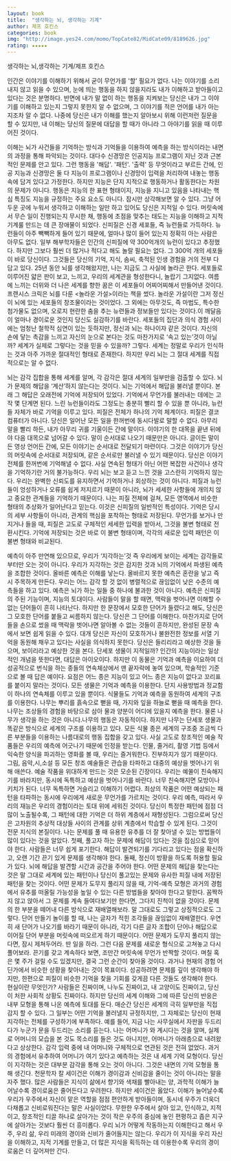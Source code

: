 ```yaml
---
layout: book
title:  "생각하는 뇌, 생각하는 기계"
author: 제프 호킨스
categories: book
img: "http://image.yes24.com/momo/TopCate82/MidCate09/8189626.jpg"
rating: ★★★★★
---
```


생각하는 뇌,생각하는 기계/제프 호킨스

인간은 이야기를 이해하기 위해서 굳이 무언가를 '할' 필요가 없다. 나는 이야기를 소리내지 않고 읽을 수 있으며, 눈에 띄는 행동을 하지 않을지라도 내가 이해하고 받아들이고 있다는 것은 분명하다. 반면에 내가 말 없이 하는 행동을 지켜보는 당신은 내가 그 이야기를 이해하고 있는지 그렇지 못한지 알 수 없으며, 그 이야기를 적은 언어를 내가 아는지조차 알 수 없다. 나중에 당신은 내가 이해를 했는지 알아보시 위해 이런저런 질문을 할 수 있지만, 내 이해는 당신의 질문에 대답을 할 때가 아니라 그 아야기를 읽을 때 이루어진 것이다.

 이해는 뇌가 사건들을 기억하는 방식과 기억들을 이용하여 예측을 하는 방식이라는 내면의 과정을 통해 파악되는 것이다.
 대다수 신경망은 인공지능 프로그램이 지닌 것과 근본적인 문제를 안고 있다. 그런 행동을 '해답'. '패턴'. '출력' 등 무엇이라고 부르든 간에, 인공 지능과 신경망은 둘 다 지능이 프로그램이나 신경망이 입력을 처리하여 내놓는 행동 속에 담겨 있다고 가정한다.
 하지만 지능은 단지 지적으로 행동하거나 활동한다는 차원의 문제가 아니다. 행동은 지능의 한 표현 형태이지, 지능을 지니고 있음을 나타내는 핵심 특징도 지능을 규정하는 주요 요소도 아니다. 잠시만 상각해보면 알 수 있다. 그냥 어두운 곳에 누워서 생각하고 이해하는 일만 하고 있어도 당신은 지적일 수 있다. 머릿속에서 무슨 일이 진행되는지 무시한 채, 행동에 초점을 맞추는 태도는 지능을 이해하고 지적 기계룰 만드는 데 큰 장애물이 되었다.
 신피질은 신경 세포들, 즉 뉴런들로 가득하다. 뉴런들이 아주 빽빽하게 들어 있기 때문에, 얼마나 많이 들어 있는지 정확히 아는 사람은 아무도 없다. 일부 해부학자들은 인간의 신피질에 약 300억개의 뉴런이 있다고 추정했다. 하지만 그보다 훨씬 더 많거나 적다고 해도 놀랄 필요는 없다.
그 300억 개의 세포들이 바로 당신이다. 그것들은 당신의 기억, 지식, 솜씨, 축적된 인생 경험을 거의 전부 다 담고 있다. 25년 동안 뇌를 생각해왔지만, 나는 지금도 그 사실에 놀라곤 한다. 세포들로 이루어진 얇은 판이 보고, 느끼고, 우리의 세계관을 형성한다니, 놀랍기 그지없다. 여름에 느끼는 더위와 더 나은 세계를 향한 꿈은 이 세포들이 어찌어찌해서 만들어낸 것이다.
프랜시스 크릭은 뇌를 다룬 <놀라운 가설>이라는 책을 썼다. 놀라운 가설이란 그저 정신이 뇌에 있는 세포들의 창조물이라는 것이었다. 그 외에는 아무것도, 즉 마법도, 특수한 첨가물도 없으며, 오로지 현란한 춤을 추는 뉴련들과 정보들만 있다는 것이다.이 깨달음이 얼마나 경이로운 것인지 당신도 실감하기를 바란다. 세포들의 집단과 의식 경험 사이에는 엄청난 철학적 심연이 있는 듯하지만, 정신과 뇌는 하나이자 같은 것이다.
자신의 손에 닿는 촉감을 느끼고 자신의 눈으로 본다는 것도 마찬가지로 ‘속고 있는’것이 아닐까? 세계가 실제로 그렇다는 것을 믿을 수 있을까? 그렇다. 세계는 정말로 우리가 인식하는 것과 아주 가까운 절대적인 형태로 존재한다. 하지만 우리 뇌는 그 절대 세계를 직접적으로는 알 수 없다.


 뇌는 감각 집합을 통해 세계를 알며, 각 감각은 절대 세계의 일부만을 검출할 수 있다.
 뇌가 문제의 해답을 ‘계산’하지 않는다는 것이다. 뇌는 기억에서 해답을 불러낼 뿐이다. 본래 그 해답은 오래전에 기억에 저장되어 있었다. 기억에서 무언가를 불러내는 데에는 고작 몇 단계면 된다. 느린 뉴런들이라도 그정도는 충분히 빨리 할 수 있을 뿐 아니라, 뉴런들 자체가 바로 기억을 이루고 있다. 피질은 전체가 하나의 기억 체계이다. 피질은 결코 컴퓨터가 아니다.
당신은 일어난 모든 일을 한꺼번에 동시다발로 말할 수 없다. 아무리 말을 빨리 하든, 내가 아무리 귀를 기울이든 간에 말이다. 이야기의 한 대목을 끝낸 뒤에야 다음 대목으로 넘어갈 수 있다. 말이 순서대로 나오기 때문만은 아니다. 글이든 말이든 영상 언어든 간에, 모든 이야기는 순서대로 전달되기 마련이다. 그것은 이야기가 당신의 머릿속에 순서대로 저장되며, 같은 순서로만 불러낼 수 있기 때문이다. 당신은 이야기 전체를 한꺼번에 기억해낼 수 없다. 사실 연속된 형태가 아닌 어떤 복잡한 사건이나 생각을 기억하기란 거의 불가능하다.
우리 뇌는 보고 듣고 느낀 것을 고스란히 기억하지 않는다. 우리는 완벽한 신뢰도를 유지하면서 기억하거나 회상하는 것이 아니다. 피질과 뉴런들이 엉성하거나 오류를 쉽게 저지르기 때문이 아니라, 뇌가 세세한 사항들에 개의치 않고 중요한 관계들을 기억하기 때문이다.
 나는 피질 전체에 걸쳐, 모든 영역에서 비슷한 형태의 추상화가 일어난다고 믿는다. 이것은 신피질의 일반적인 특성이다. 기억은 당시의 세부 사항들이 아니라, 관계의 핵심을 포착하는 형태로 저장된다. 무언가를 보거나 만지거나 들을 때, 피질은 고도로 구체적인 세세한 입력을 받아서, 그것을 불변 형태로 전환시킨다. 기억에 저장되는 것은 바로 이 불변 형태이며, 각각의 새로운 입력 패턴은 이 불변 형태와 비교된다.


예측이 아주 만연해 있으므로, 우리가 ‘지각하는’것 즉 우리에게 보이는 세계는 감각들로부터만 오는 것이 아니다. 우리가 지각하는 것은 감지한 것과 뇌의 기억에서 파생된 예측을 조합한 것이다.
올바른 예측은 이해를 낳는다. 올바르지 못한 예측은 혼란을 낳고 즉시 주목하게 만든다. 우리는 어느 감각 할 것 없이 병렬적으로 끊임없이 낮은 수준의 예측들을 하고 있다.
예측은 뇌가 하는 일들 중 하나에 불과한 것이 아니다. 예측은 신피질의 주된 기능이며, 지능의 토대이다.
 사람들이 말을 할 때면, 맥락을 벗어나면 이해할 수 없는 단어들이 흔히 나타난다. 하지만 한 문장에서 모호한 단어가 들렸다고 해도, 당신은 그 모호한 단어를 붙들고 씨름하지 않는다. 당신은 그 단어를 이해한다. 마찬가지로 단어들을 손으로 썼을 때 맥락을 벗어나면 알아볼 수 없는 것들이 흔하지만, 완성된 문장 속에서 보면 쉽게 읽을 수 있다. 대개 당신은 자신이 모호하거나 불완전한 정보를 서열 기억을 동원해 채우고 있다는 사실을 의식하지 못한다. 당신은 들리리라고 예상한 것을 들으며, 보이리라고 예상한 것을 본다.
단세포 생물이 지적일까? 인간의 지능이라는 일상적인 개념을 뜻한다면, 대답은 아이오이다. 하지만 이 동물은 기억과 예측을 이요하여 더 성공적으로 번식을 하는 종들의 연속체상에서 맨 끝자락에 놓여 있으며, 학술적인 기준으로 볼 때 답은 예이다. 요점은 어느 종은 지능이 있고 어느 종은 지능이 없다고 꼬리표를 붙이지 말라는 것이다. 모든 생물은 기억과 예측을 이용한다. 단지 사용방법과 정교함이 하나의 연속체를 이루고 있을 뿐이다.
식물들도 기억과 예측을 동원하여 세계의 구조를 이용한다. 나무는 뿌리를 흙속으로 뻗을 때, 가지와 잎을 하늘로 뻗을 때 예측을 한다. 나무는 조상들의 경험을 바탕으로 삼아 물과 양분이 어디에 있을지 예측을 한다. 물론 나무가 생각을 하는 것은 아니다.나무의 행동은 자동적이다. 하지만 나무는 단세포 생물과 똑같은 방식으로 세계의 구조를 이용하고 있다. 모든 식물 종은 세계의 구조중 조금씩 다른 부분들을 이용하는 나름대로의 행동 집합을 갖고 있다.
사실 고도로 창조적인 예술 작품들은 우리의 예측에 어긋나기 때문에 인정을 받는다. 인물, 줄거리, 촬영 기법 등에서 익숙한 양식을 파괴하는 영화를 볼 때, 우리는 즐거워한다. 진부하지가 않기 때문이다. 그림, 음악,시,소설 등 모든 창조 예술들은 관습을 타파하고 대중의 예상을 벗어나기 위해 애쓴다. 예술 작품을 위대하게 만드는 것은 모순된 긴장이다. 우리는 예쑬이 친숙해지기를 바라지만, 동시에 독특하고 예상을 벗어나기를 바란다. 너무 친숙해지면 모방이나 키치가 된다. 너무 독특하면 거슬리고 이해하기 어렵다. 최상의 작품은 어떤 예상되는 패턴을 타파하는 동시에 우리에게 새로운 무언가를 가르치는 것이다.
우리 예측, 따라서 우리의 재능은 우리의 경험이라는 토대 위에 세워진 것이다.
당신이 특정한 패턴에 점점 더 많이 노출될수록, 그 패턴에 대한 기억은 더 하위 계층에서 재형성된다. 그럼으로써 당신은 고차원의 추상적 대상들 사이의 관계를 상위 계층에서 학습할 수 있게 된다. 그것이 전문 지식의 본질이다.
 나는 문제를 풀 때 유용한 유추를 더 잘 찾아낼 수 있는 방법들이 많이 있다는 것을 알았다. 첫째, 풀고자 하는 문제에 해답이 있다는 것을 집심으로 믿어야 한다. 사람들은 너무 쉽게 포기한다. 해답이 발견되기를 기다리고 있다는 점을 확신하고, 오랜 기간 끈기 있게 문제를 생각해야 한다.
둘째, 정신이 방황을 하도록 허용할 필요가 있다. 뇌에 해답을 발견할 시간과 공간을 주어야 한다. 어떤 문제의 해답을 찾는다는 것은 말 그대로 세계에 있는 패턴이나 당신이 풀고있는 문제와 유사한 피질 내에 저장된 패턴을 찾는 것이다. 어떤 문제가 도무지 풀리지 않을 때, 기억-예측 모형은 과거의 경험에서 유추를 떠올릴 가능성을 높일 수 있는 다른 방법들을 찾아야 한다고 말한다. 꼼짝하지 않고 앉아서 그 문제를 계속 들여다보기만 한다면, 그다지 진척이 없을 것이다. 문제의 한 부분을 떼어내 다른 방식으로 재배열해보라. 말 그대로도 그렇고 상징적으로도 그렇다. 단어 만들기 놀이를 할 때, 나는 글자가 적힌 조각들을 끊임없이 재배열한다. 우연히 새 단어가 나오기를 바라기 때문이 아니라, 각기 다른 글자 조합이 단어나 해답으로 이어질 단어 부분을 머릿속에 떠오르게 하기 때문이다.
어떤 문제가 도무지 풀리지 않는다면, 잠시 제쳐두어라. 딴 일을 하라. 그런 다음 문제를 새로운 형식으로 고쳐놓고 다시 풀어보라. 끈기를 갖고 계속하다 보면, 조만간 머릿속에 무언가 반짝할 것이다. 며칠 혹은 몇 주가 걸릴 수도 있겠지만, 결국 그런 순간이 찾아올 것이다. 과거나 현재의 경험 어딘가에서 비슷한 상황을 찾아내는 것이 목표이다. 성공하려면 문제를 깊이 생각해야 하지만, 한편으로 피질이 비슷한 기억을 찾을 기회를 갖게끔 다른 것들도 생각해야 한다.
현실이란 무엇인가?
사람들은 진짜이며, 나누도 진짜이고, 내 고양이도 진짜이고, 당신이 처한 사회적 상황도 진짜이다. 하지만 당신의 세계 이해와 그에 따른 당신의 반응은 내부 모형을 통해 나온 예측에 토대를 둔다. 매순간 당신은 세계의 극히 일부만을 직접 감지 할 수 있다. 그 일부는 어떤 기억을 불러낼지 규정하지만, 그 자체로는 당신이 현재 지각하는 전체를 구성하기에 부족하다. 예를 들어, 지금 나는 사무실에서 자판을 두드리다가 누군가 문을 두드리는 소리를 듣는다. 나는 어머니가 와 계시다는 것을 알며, 실제로 어머니의 모습을 본 것도 목소리를 들은 것도 아니지만, 어머니가 아래층으로 내려왔다고 상상한다. 감각 입력 중에 내 어머니와 구체적으로 연관된 것은 전혀 없었다. 과거의 경험에서 유추하여 어머니가 여기 있다고 예측하는 것은 내 세계 기억 모형이다. 당신이 지각하는 것은 대부분 감각을 통해 오는 것이 아니다. 그것은 내면의 기억 모형을 통해 생긴다.
천문학자 칼 세이건은 이해가 경이감과 신비감을 줄이는 것이 아니라는 말을 자주 했다. 많은 사람들은 지식이 삶에서 향기와 색채를 빨아내는 양, 과학적 이해가 늘어날수록 경이로움은 줄어든다고 우려한다. 하지만 세이건은 옳았다. 이해가 늘어날수록 우리가 우주에서 자신이 맡은 역할을 점점 편안하게 받아들이며, 동시네 우주가 더욱더 다채롭고 신비로워진다는 말은 사실이었다. 무한한 우주에서 살아 있고, 인식하고, 지적이고, 창조적인 티끌 하나로 살아가는 것이 작은 우주의 중심에 놓인 편평하고 좁은 지구에 살아가는 것보다 훨씬 더 흥미롭다. 우리 뇌가 어떻게 작동하는지 이해한다고 해서 우주, 우리 삶, 우리 미래의 경이와 신비가 줄어들지는 않는다. 우리가 이 지식을 우리 자신을 이해하고, 지적 기계를 만들고, 더 많은 지식을 획득하는 데 이용한수록 우리의 경이로움은 더 깊어져만 간다.

